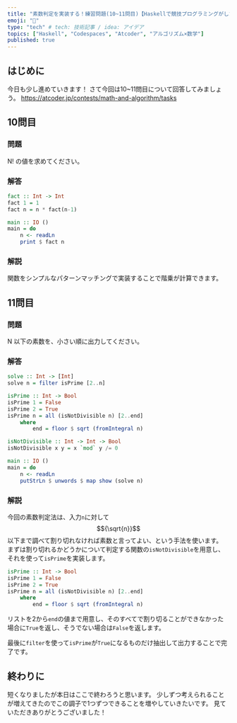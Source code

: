 ```yaml
---
title: "素数判定を実装する！練習問題(10~11問目)【Haskellで競技プログラミングがしたい！ Part4】"
emoji: "📝"
type: "tech" # tech: 技術記事 / idea: アイデア
topics: ["Haskell", "Codespaces", "Atcoder", "アルゴリズム×数学"]
published: true
---
```

## はじめに
今日も少し進めていきます！
さて今回は10~11問目について回答してみましょう。
https://atcoder.jp/contests/math-and-algorithm/tasks

## 10問目
### 問題
N! の値を求めてください。
### 解答
```haskell
fact :: Int -> Int
fact 1 = 1
fact n = n * fact(n-1)

main :: IO ()
main = do
    n <- readLn
    print $ fact n
```
### 解説
関数をシンプルなパターンマッチングで実装することで階乗が計算できます。

## 11問目
### 問題
N 以下の素数を、小さい順に出力してください。
### 解答
```haskell
solve :: Int -> [Int]
solve n = filter isPrime [2..n]

isPrime :: Int -> Bool
isPrime 1 = False
isPrime 2 = True
isPrime n = all (isNotDivisible n) [2..end]
    where 
        end = floor $ sqrt (fromIntegral n)

isNotDivisible :: Int -> Int -> Bool
isNotDivisible x y = x `mod` y /= 0

main :: IO ()
main = do
    n <- readLn
    putStrLn $ unwords $ map show (solve n)
```
### 解説
今回の素数判定法は、入力`n`に対して$${\sqrt{n}}$$以下まで調べて割り切れなければ素数と言ってよい、という手法を使います。
まずは割り切れるかどうかについて判定する関数の`isNotDivisible`を用意し、それを使って`isPrime`を実装します。
```haskell
isPrime :: Int -> Bool
isPrime 1 = False
isPrime 2 = True
isPrime n = all (isNotDivisible n) [2..end]
    where 
        end = floor $ sqrt (fromIntegral n)
```
リストを2から`end`の値まで用意し、そのすべてで割り切ることができなかった場合に`True`を返し、そうでない場合は`False`を返します。

最後に`filter`を使って`isPrime`が`True`になるものだけ抽出して出力することで完了です。

## 終わりに
短くなりましたが本日はここで終わろうと思います。
少しずつ考えられることが増えてきたのでこの調子で1つずつできることを増やしていきたいです。
見ていただきありがとうございました！
